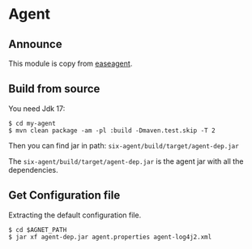 # Agent

## Announce

This module is copy from [easeagent](https://github.com/megaease/easeagent).

## Build from source

You need Jdk 17:

```shell
$ cd my-agent
$ mvn clean package -am -pl :build -Dmaven.test.skip -T 2
```

Then you can find jar in path: `six-agent/build/target/agent-dep.jar`

The `six-agent/build/target/agent-dep.jar` is the agent jar with all the dependencies.

## Get Configuration file

Extracting the default configuration file.

```shell
$ cd $AGNET_PATH
$ jar xf agent-dep.jar agent.properties agent-log4j2.xml
```

